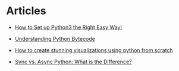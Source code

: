 # Articles

* [How to Set up Python3 the Right Easy Way!](https://towardsdatascience.com/how-to-set-up-python3-the-right-easy-way-11c18b0b4ac0)

* [Understanding Python Bytecode](https://towardsdatascience.com/understanding-python-bytecode-e7edaae8734d)

* [How to create stunning visualizations using python from scratch](https://towardsdatascience.com/how-to-do-visualization-using-python-from-scratch-651304b5ee7a)

* [Sync vs. Async Python: What is the Difference?](https://blog.miguelgrinberg.com/post/sync-vs-async-python-what-is-the-difference)

